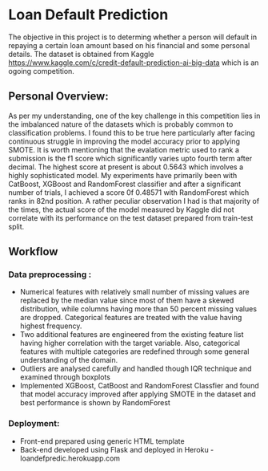 # Loan Default Prediction
The objective in this project is to determing whether a person will default in repaying a certain loan amount based on his financial and some personal details. The dataset is obtained from Kaggle https://www.kaggle.com/c/credit-default-prediction-ai-big-data which is an ogoing competition. 

## **Personal Overview**:  
As per my understanding, one of the key challenge in this competition lies in the imbalanced nature of the datasets which is probably common to
classification problems. I found this to be true here particularly after facing continuous struggle in improving the model accuracy prior to applying SMOTE. It is worth mentioning that the evalation metric used to rank a submission is the f1 score which significantly varies upto fourth term after decimal. The highest score at present is about 0.5643 which involves a highly sophisticated model. My experiments have primarily been with CatBoost, XGBoost and RandomForest classifier and after a significant number of trials, I achieved a score 0f 0.48571 with RandomForest which ranks in 82nd position. A rather peculiar observation I had is that majority of the times, the actual score of the model measured by Kaggle did not correlate with its performance on the test dataset prepared from train-test split. 

## Workflow 
### Data preprocessing : 
* Numerical features with relatively small number of missing values are replaced by the median value since most of them have a skewed distribution, while columns having more than 50 percent missing values are dropped. Categorical features are treated with the value having highest frequency.
* Two additional features are engineered from the existing feature list having higher correlation with the target variable. Also, categorical features with multiple categories are redefined through some general understanding of the domain.
* Outliers are analysed carefully and handled though IQR technique and examined through boxplots
* Implemented XGBoost, CatBoost and RandomForest Classfier and found that model accuracy improved after applying SMOTE in the dataset and best performance is shown by RandomForest

### Deployment:
* Front-end prepared using generic HTML template
* Back-end developed using Flask and deployed in Heroku - loandefpredic.herokuapp.com


